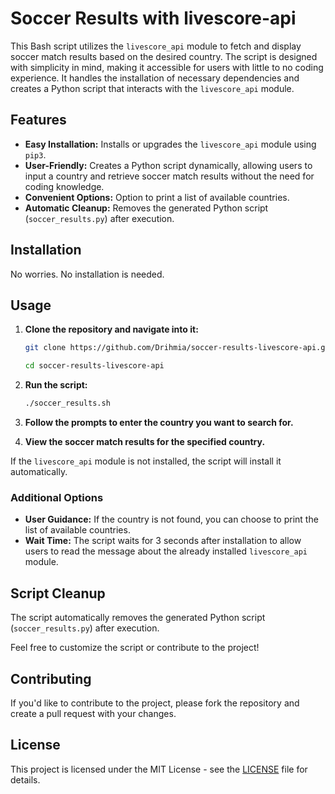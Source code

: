 # Soccer Results with livescore-api

This Bash script utilizes the `livescore_api` module to fetch and display soccer match results based on the desired country. The script is designed with simplicity in mind, making it accessible for users with little to no coding experience. It handles the installation of necessary dependencies and creates a Python script that interacts with the `livescore_api` module.

## Features

- **Easy Installation:** Installs or upgrades the `livescore_api` module using `pip3`.
- **User-Friendly:** Creates a Python script dynamically, allowing users to input a country and retrieve soccer match results without the need for coding knowledge.
- **Convenient Options:** Option to print a list of available countries.
- **Automatic Cleanup:** Removes the generated Python script (`soccer_results.py`) after execution.

## Installation

No worries. No installation is needed.

## Usage

1. **Clone the repository and navigate into it:**

    ```bash
    git clone https://github.com/Drihmia/soccer-results-livescore-api.git
    ```
    ```bash
    cd soccer-results-livescore-api
    ```

2. **Run the script:**

    ```bash
    ./soccer_results.sh
    ```

3. **Follow the prompts to enter the country you want to search for.**

4. **View the soccer match results for the specified country.**

If the `livescore_api` module is not installed, the script will install it automatically.

### Additional Options

- **User Guidance:** If the country is not found, you can choose to print the list of available countries.
- **Wait Time:** The script waits for 3 seconds after installation to allow users to read the message about the already installed `livescore_api` module.

## Script Cleanup

The script automatically removes the generated Python script (`soccer_results.py`) after execution.

Feel free to customize the script or contribute to the project!

## Contributing

If you'd like to contribute to the project, please fork the repository and create a pull request with your changes.

## License

This project is licensed under the MIT License - see the [LICENSE](https://github.com/Drihmia/soccer-results-livescore-api/blob/main/License) file for details.

